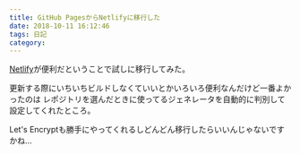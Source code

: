 ```yaml
---
title: GitHub PagesからNetlifyに移行した
date: 2018-10-11 16:12:46
tags: 日記
category:
---
```


[Netlify](https://www.netlify.com/)が便利だということで試しに移行してみた。

更新する際にいちいちビルドしなくていいとかいろいろ便利なんだけど一番よかったのは
レポジトリを選んだときに使ってるジェネレータを自動的に判別して設定してくれたところ。

Let's Encryptも勝手にやってくれるしどんどん移行したらいいんじゃないですかね…
